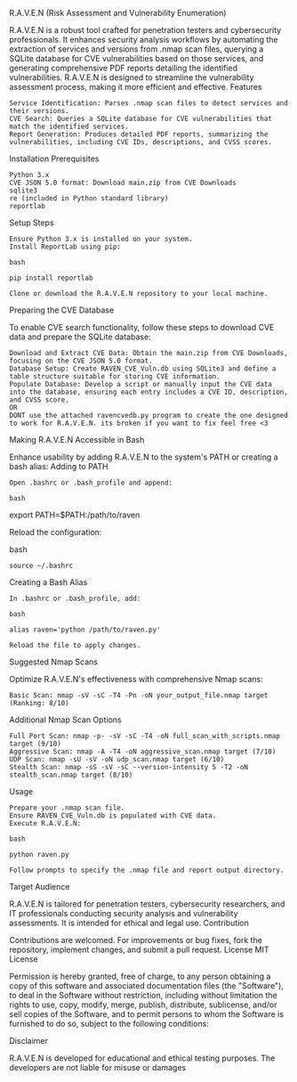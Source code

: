 R.A.V.E.N (Risk Assessment and Vulnerability Enumeration)

R.A.V.E.N is a robust tool crafted for penetration testers and cybersecurity professionals. It enhances security analysis workflows by automating the extraction of services and versions from .nmap scan files, querying a SQLite database for CVE vulnerabilities based on those services, and generating comprehensive PDF reports detailing the identified vulnerabilities. R.A.V.E.N is designed to streamline the vulnerability assessment process, making it more efficient and effective.
Features

    Service Identification: Parses .nmap scan files to detect services and their versions.
    CVE Search: Queries a SQLite database for CVE vulnerabilities that match the identified services.
    Report Generation: Produces detailed PDF reports, summarizing the vulnerabilities, including CVE IDs, descriptions, and CVSS scores.

Installation
Prerequisites

    Python 3.x
    CVE JSON 5.0 format: Download main.zip from CVE Downloads
    sqlite3
    re (included in Python standard library)
    reportlab

Setup Steps

    Ensure Python 3.x is installed on your system.
    Install ReportLab using pip:

    bash

    pip install reportlab

    Clone or download the R.A.V.E.N repository to your local machine.

Preparing the CVE Database

To enable CVE search functionality, follow these steps to download CVE data and prepare the SQLite database:

    Download and Extract CVE Data: Obtain the main.zip from CVE Downloads, focusing on the CVE JSON 5.0 format.
    Database Setup: Create RAVEN_CVE_Vuln.db using SQLite3 and define a table structure suitable for storing CVE information.
    Populate Database: Develop a script or manually input the CVE data into the database, ensuring each entry includes a CVE ID, description, and CVSS score.
    OR 
    DONT use the attached ravencvedb.py program to create the one designed to work for R.A.V.E.N. its broken if you want to fix feel free <3

Making R.A.V.E.N Accessible in Bash

Enhance usability by adding R.A.V.E.N to the system's PATH or creating a bash alias:
Adding to PATH

    Open .bashrc or .bash_profile and append:

    bash

export PATH=$PATH:/path/to/raven

Reload the configuration:

bash

    source ~/.bashrc

Creating a Bash Alias

    In .bashrc or .bash_profile, add:

    bash

    alias raven='python /path/to/raven.py'

    Reload the file to apply changes.

Suggested Nmap Scans

Optimize R.A.V.E.N's effectiveness with comprehensive Nmap scans:

    Basic Scan: nmap -sV -sC -T4 -Pn -oN your_output_file.nmap target (Ranking: 8/10)

Additional Nmap Scan Options

    Full Port Scan: nmap -p- -sV -sC -T4 -oN full_scan_with_scripts.nmap target (9/10)
    Aggressive Scan: nmap -A -T4 -oN aggressive_scan.nmap target (7/10)
    UDP Scan: nmap -sU -sV -oN udp_scan.nmap target (6/10)
    Stealth Scan: nmap -sS -sV -sC --version-intensity 5 -T2 -oN stealth_scan.nmap target (8/10)

Usage

    Prepare your .nmap scan file.
    Ensure RAVEN_CVE_Vuln.db is populated with CVE data.
    Execute R.A.V.E.N:

    bash

    python raven.py

    Follow prompts to specify the .nmap file and report output directory.

Target Audience

R.A.V.E.N is tailored for penetration testers, cybersecurity researchers, and IT professionals conducting security analysis and vulnerability assessments. It is intended for ethical and legal use.
Contribution

Contributions are welcomed. For improvements or bug fixes, fork the repository, implement changes, and submit a pull request.
License
MIT License

Permission is hereby granted, free of charge, to any person obtaining a copy
of this software and associated documentation files (the "Software"), to deal
in the Software without restriction, including without limitation the rights
to use, copy, modify, merge, publish, distribute, sublicense, and/or sell
copies of the Software, and to permit persons to whom the Software is
furnished to do so, subject to the following conditions:

Disclaimer

R.A.V.E.N is developed for educational and ethical testing purposes. The developers are not liable for misuse or damages

